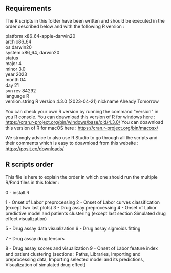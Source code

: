 ## Requirements

The R scripts in this folder have been written and should be executed in the order described below and with the following R version :

platform       x86_64-apple-darwin20       
arch           x86_64                      
os             darwin20                    
system         x86_64, darwin20            
status                                     
major          4                           
minor          3.0                         
year           2023                        
month          04                          
day            21                          
svn rev        84292                       
language       R                           
version.string R version 4.3.0 (2023-04-21)
nickname       Already Tomorrow

You can check your own R version by running the command "version" in you R console.
You can doawnload this version of R for windows here : https://cran.r-project.org/bin/windows/base/old/4.3.0/
You can doawnload this version of R for macOS here : https://cran.r-project.org/bin/macosx/

We strongly advice to also use R Studio to go through all the scripts and their comments which is easy to doawnload from this website : https://posit.co/downloads/

## R scripts order

This file is here to explain the order in which one should run the multiple R/Rmd files in this folder :

0 - install.R

1 - Onset of Labor preprocessing
2 - Onset of Labor curves classification (except two last plots)
3 - Drug assay preprocessing
4 - Onset of Labor predictive model and patients clustering (except last section Simulated drug effect visualization)

5 - Drug assay data visualization
6 - Drug assay sigmoids fitting

7 - Drug assay drug tensors

8 - Drug assay scores and visualization
9 - Onset of Labor feature index and patient clustering (sections : Paths, Libraries, Importing and preprocessing data, Importing selected model and its predictions, Visualization of simulated drug effect)
